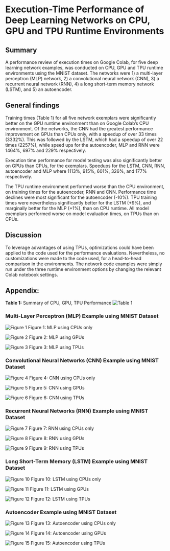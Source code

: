 # Execution-Time Performance of Deep Learning Networks on CPU, GPU and TPU Runtime Environments 

## Summary 

A performance review of execution times on Google Colab, for five deep learning network examples, was conducted on CPU, GPU and TPU runtime environments using the MNIST dataset.  The networks were 1) a multi-layer perceptron (MLP) network, 2) a convolutional neural network (CNN), 3) a recurrent neural network (RNN), 4) a long short-term memory network (LSTM), and 5) an autoencoder.   

## General findings 

Training times (Table 1) for all five network exemplars were significantly better on the GPU runtime environment than on Google Colab’s CPU environment. Of the networks, the CNN had the greatest performance improvement on GPUs than CPUs only, with a speedup of over 33 times (3332%). This was followed by the LSTM, which had a speedup of over 22 times (2257%), while speed ups for the autoencoder, MLP and RNN were 1464%, 697% and 229% respectively. 

Execution time performance for model testing was also significantly better on GPUs than CPUs, for the exemplars. Speedups for the LSTM, CNN, RNN, autoencoder and MLP where 1113%, 915%, 601%, 326%, and 177% respectively. 

The TPU runtime environment performed worse than the CPU environment, on training times for the autoencoder, RNN and CNN. Performance time declines were most significant for the autoencoder (-10%). TPU training times were nevertheless significantly better for the LSTM (+9%), and marginally better for the MLP (+1%), than on CPU runtime. All model exemplars performed worse on model evaluation times, on TPUs than on CPUs. 

## Discussion 

To leverage advantages of using TPUs, optimizations could have been applied to the code used for the performance evaluations. Nevertheless, no customizations were made to the code used, for a head-to-head comparison in the environments. The network code examples were simply run under the three runtime environment options by changing the relevant Colab notebook settings.

## Appendix:

**Table 1:** Summary of CPU, GPU, TPU Performance 
![Table 1](https://github.com/cybertraining-dsc/sp21-599-359/Assignments/images/runtime_performance.jpg)


### Multi-Layer Perceptron (MLP) Example using MNIST Dataset

![Figure 1](https://github.com/cybertraining-dsc/sp21-599-359/Assignments/images/mlp_cpu.jpg)
Figure 1: MLP using CPUs only


![Figure 2](https://github.com/cybertraining-dsc/sp21-599-359/Assignments/images/mlp_gpu.jpg)
Figure 2: MLP using GPUs


![Figure 3](https://github.com/cybertraining-dsc/sp21-599-359/Assignments/images/mlp_tpu.jpg)
Figure 3: MLP using TPUs


### Convolutional Neural Networks (CNN) Example using MNIST Dataset

![Figure 4](https://github.com/cybertraining-dsc/sp21-599-359/Assignments/images/cnn_cpu.jpg)
Figure 4: CNN using CPUs only


![Figure 5](https://github.com/cybertraining-dsc/sp21-599-359/Assignments/images/cnn_gpu.jpg)
Figure 5: CNN using GPUs


![Figure 6](https://github.com/cybertraining-dsc/sp21-599-359/Assignments/images/cnn_tpu.jpg)
Figure 6: CNN using TPUs


### Recurrent Neural Networks (RNN) Example using MNIST Dataset

![Figure 7](https://github.com/cybertraining-dsc/sp21-599-359/Assignments/images/rnn_cpu.jpg)
Figure 7: RNN using CPUs only


![Figure 8](https://github.com/cybertraining-dsc/sp21-599-359/Assignments/images/rnn_gpu.jpg)
Figure 8: RNN using GPUs


![Figure 9](https://github.com/cybertraining-dsc/sp21-599-359/Assignments/images/rnn_tpu.jpg)
Figure 9: RNN using TPUs


### Long Short-Term Memory (LSTM) Example using MNIST Dataset

![Figure 10](https://github.com/cybertraining-dsc/sp21-599-359/Assignments/images/lstm_cpu.jpg)
Figure 10: LSTM using CPUs only


![Figure 11](https://github.com/cybertraining-dsc/sp21-599-359/Assignments/images/lstm_gpu.jpg)
Figure 11: LSTM using GPUs


![Figure 12](https://github.com/cybertraining-dsc/sp21-599-359/Assignments/images/lstm_tpu.jpg)
Figure 12: LSTM using TPUs


### Autoencoder Example using MNIST Dataset

![Figure 13](https://github.com/cybertraining-dsc/sp21-599-359/Assignments/images/autoencoder_cpu.jpg)
Figure 13: Autoencoder using CPUs only


![Figure 14](https://github.com/cybertraining-dsc/sp21-599-359/Assignments/images/autoencoder_gpu.jpg)
Figure 14: Autoencoder using GPUs


![Figure 15](https://github.com/cybertraining-dsc/sp21-599-359/Assignments/images/autoencoder_tpu.jpg)
Figure 15: Autoencoder using TPUs


